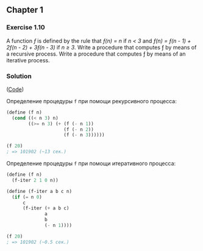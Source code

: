 ## Chapter 1

### Exercise 1.10

A function _ƒ_ is defined by the rule that _ƒ(n) = n_ if _n < 3_ and _ƒ(n) = ƒ(n - 1) + 2ƒ(n - 2) + 3ƒ(n - 3)_ if _n ≥ 3_. Write a procedure that computes ƒ by means of a recursive process. Write a procedure that computes ƒ by means of an iterative process.

### Solution

([Code](../../src/Chapter%201/Exercise%201.11.scm))

Определение процедуры `f` при помощи рекурсивного процесса:

```scheme
(define (f n)
  (cond ((< n 3) n)
        ((>= n 3) (+ (f (- n 1))
                     (f (- n 2))
                     (f (- n 3))))))

(f 20)
; => 101902 (~13 сек.)
```
Определение процедуры `f` при помощи итеративного процесса:

```scheme
(define (f n)
  (f-iter 2 1 0 n))

(define (f-iter a b c n)
  (if (= n 0)
      c
      (f-iter (+ a b c)
              a
              b
              (- n 1))))

(f 20)
; => 101902 (~0.5 сек.)
```


